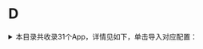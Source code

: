 # D
<details>
<summary>
本目录共收录31个App，详情见如下，单击导入对应配置：
</summary>

- [DJI](https://quantumult.app/x/open-app/add-resource?remote-resource=%7B%22rewrite_remote%22%3A%20%5B%22https%3A%2F%2Fraw.githubusercontent.com%2Fzirawell%2FR-Store%2Fmain%2FRule%2FQuanX%2FAdblock%2FApp%2FD%2FDJI%2Frewrite%2Fdji.conf%2C%20tag%3DDJI%22%5D%7D)
- [Daum](https://quantumult.app/x/open-app/add-resource?remote-resource=%7B%22filter_remote%22%3A%20%5B%22https%3A%2F%2Fraw.githubusercontent.com%2Fzirawell%2FR-Store%2Fmain%2FRule%2FQuanX%2FAdblock%2FApp%2FD%2FDaum%2Ffilter%2Fdaum.list%2C%20tag%3DDaum%22%5D%7D)
- [丁香医生](https://quantumult.app/x/open-app/add-resource?remote-resource=%7B%22rewrite_remote%22%3A%20%5B%22https%3A%2F%2Fraw.githubusercontent.com%2Fzirawell%2FR-Store%2Fmain%2FRule%2FQuanX%2FAdblock%2FApp%2FD%2F%E4%B8%81%E9%A6%99%E5%8C%BB%E7%94%9F%2Frewrite%2Fdxys.conf%2C%20tag%3D%E4%B8%81%E9%A6%99%E5%8C%BB%E7%94%9F%22%5D%7D)
- [丁香园](https://quantumult.app/x/open-app/add-resource?remote-resource=%7B%22rewrite_remote%22%3A%20%5B%22https%3A%2F%2Fraw.githubusercontent.com%2Fzirawell%2FR-Store%2Fmain%2FRule%2FQuanX%2FAdblock%2FApp%2FD%2F%E4%B8%81%E9%A6%99%E5%9B%AD%2Frewrite%2Fdxy.conf%2C%20tag%3D%E4%B8%81%E9%A6%99%E5%9B%AD%22%5D%7D)
- [东方航空](https://quantumult.app/x/open-app/add-resource?remote-resource=%7B%22rewrite_remote%22%3A%20%5B%22https%3A%2F%2Fraw.githubusercontent.com%2Fzirawell%2FR-Store%2Fmain%2FRule%2FQuanX%2FAdblock%2FApp%2FD%2F%E4%B8%9C%E6%96%B9%E8%88%AA%E7%A9%BA%2Frewrite%2Fceair.conf%2C%20tag%3D%E4%B8%9C%E6%96%B9%E8%88%AA%E7%A9%BA%22%5D%7D)
- [东方财富](https://quantumult.app/x/open-app/add-resource?remote-resource=%7B%22filter_remote%22%3A%20%5B%22https%3A%2F%2Fraw.githubusercontent.com%2Fzirawell%2FR-Store%2Fmain%2FRule%2FQuanX%2FAdblock%2FApp%2FD%2F%E4%B8%9C%E6%96%B9%E8%B4%A2%E5%AF%8C%2Ffilter%2Feastmoney.list%2C%20tag%3D%E4%B8%9C%E6%96%B9%E8%B4%A2%E5%AF%8C%22%5D%2C%22rewrite_remote%22%3A%20%5B%22https%3A%2F%2Fraw.githubusercontent.com%2Fzirawell%2FR-Store%2Fmain%2FRule%2FQuanX%2FAdblock%2FApp%2FD%2F%E4%B8%9C%E6%96%B9%E8%B4%A2%E5%AF%8C%2Frewrite%2Feastmoney.conf%2C%20tag%3D%E4%B8%9C%E6%96%B9%E8%B4%A2%E5%AF%8C%22%5D%7D)
- [低端影视](https://quantumult.app/x/open-app/add-resource?remote-resource=%7B%22rewrite_remote%22%3A%20%5B%22https%3A%2F%2Fraw.githubusercontent.com%2Fzirawell%2FR-Store%2Fmain%2FRule%2FQuanX%2FAdblock%2FApp%2FD%2F%E4%BD%8E%E7%AB%AF%E5%BD%B1%E8%A7%86%2Frewrite%2Fddrk.conf%2C%20tag%3D%E4%BD%8E%E7%AB%AF%E5%BD%B1%E8%A7%86%22%5D%7D)
- [到梦空间](https://quantumult.app/x/open-app/add-resource?remote-resource=%7B%22rewrite_remote%22%3A%20%5B%22https%3A%2F%2Fraw.githubusercontent.com%2Fzirawell%2FR-Store%2Fmain%2FRule%2FQuanX%2FAdblock%2FApp%2FD%2F%E5%88%B0%E6%A2%A6%E7%A9%BA%E9%97%B4%2Frewrite%2F5idream.conf%2C%20tag%3D%E5%88%B0%E6%A2%A6%E7%A9%BA%E9%97%B4%22%5D%7D)
- [动卡空间](https://quantumult.app/x/open-app/add-resource?remote-resource=%7B%22rewrite_remote%22%3A%20%5B%22https%3A%2F%2Fraw.githubusercontent.com%2Fzirawell%2FR-Store%2Fmain%2FRule%2FQuanX%2FAdblock%2FApp%2FD%2F%E5%8A%A8%E5%8D%A1%E7%A9%BA%E9%97%B4%2Frewrite%2Fecitic.conf%2C%20tag%3D%E5%8A%A8%E5%8D%A1%E7%A9%BA%E9%97%B4%22%5D%7D)
- [动画疯](https://quantumult.app/x/open-app/add-resource?remote-resource=%7B%22rewrite_remote%22%3A%20%5B%22https%3A%2F%2Fraw.githubusercontent.com%2Fzirawell%2FR-Store%2Fmain%2FRule%2FQuanX%2FAdblock%2FApp%2FD%2F%E5%8A%A8%E7%94%BB%E7%96%AF%2Frewrite%2Fgamer.conf%2C%20tag%3D%E5%8A%A8%E7%94%BB%E7%96%AF%22%5D%7D)
- [叮咚买菜](https://quantumult.app/x/open-app/add-resource?remote-resource=%7B%22filter_remote%22%3A%20%5B%22https%3A%2F%2Fraw.githubusercontent.com%2Fzirawell%2FR-Store%2Fmain%2FRule%2FQuanX%2FAdblock%2FApp%2FD%2F%E5%8F%AE%E5%92%9A%E4%B9%B0%E8%8F%9C%2Ffilter%2Fddxq.list%2C%20tag%3D%E5%8F%AE%E5%92%9A%E4%B9%B0%E8%8F%9C%22%5D%2C%22rewrite_remote%22%3A%20%5B%22https%3A%2F%2Fraw.githubusercontent.com%2Fzirawell%2FR-Store%2Fmain%2FRule%2FQuanX%2FAdblock%2FApp%2FD%2F%E5%8F%AE%E5%92%9A%E4%B9%B0%E8%8F%9C%2Frewrite%2Fddxq.conf%2C%20tag%3D%E5%8F%AE%E5%92%9A%E4%B9%B0%E8%8F%9C%22%5D%7D)
- [叮嗒出行](https://quantumult.app/x/open-app/add-resource?remote-resource=%7B%22rewrite_remote%22%3A%20%5B%22https%3A%2F%2Fraw.githubusercontent.com%2Fzirawell%2FR-Store%2Fmain%2FRule%2FQuanX%2FAdblock%2FApp%2FD%2F%E5%8F%AE%E5%97%92%E5%87%BA%E8%A1%8C%2Frewrite%2Fdingda.conf%2C%20tag%3D%E5%8F%AE%E5%97%92%E5%87%BA%E8%A1%8C%22%5D%7D)
- [嘀嗒出行](https://quantumult.app/x/open-app/add-resource?remote-resource=%7B%22rewrite_remote%22%3A%20%5B%22https%3A%2F%2Fraw.githubusercontent.com%2Fzirawell%2FR-Store%2Fmain%2FRule%2FQuanX%2FAdblock%2FApp%2FD%2F%E5%98%80%E5%97%92%E5%87%BA%E8%A1%8C%2Frewrite%2Fdidapinche.conf%2C%20tag%3D%E5%98%80%E5%97%92%E5%87%BA%E8%A1%8C%22%5D%7D)
- [堆糖](https://quantumult.app/x/open-app/add-resource?remote-resource=%7B%22rewrite_remote%22%3A%20%5B%22https%3A%2F%2Fraw.githubusercontent.com%2Fzirawell%2FR-Store%2Fmain%2FRule%2FQuanX%2FAdblock%2FApp%2FD%2F%E5%A0%86%E7%B3%96%2Frewrite%2Fduitang.conf%2C%20tag%3D%E5%A0%86%E7%B3%96%22%5D%7D)
- [多多买菜](https://quantumult.app/x/open-app/add-resource?remote-resource=%7B%22rewrite_remote%22%3A%20%5B%22https%3A%2F%2Fraw.githubusercontent.com%2Fzirawell%2FR-Store%2Fmain%2FRule%2FQuanX%2FAdblock%2FApp%2FD%2F%E5%A4%9A%E5%A4%9A%E4%B9%B0%E8%8F%9C%2Frewrite%2Fddmc.conf%2C%20tag%3D%E5%A4%9A%E5%A4%9A%E4%B9%B0%E8%8F%9C%22%5D%7D)
- [大众点评](https://quantumult.app/x/open-app/add-resource?remote-resource=%7B%22filter_remote%22%3A%20%5B%22https%3A%2F%2Fraw.githubusercontent.com%2Fzirawell%2FR-Store%2Fmain%2FRule%2FQuanX%2FAdblock%2FApp%2FD%2F%E5%A4%A7%E4%BC%97%E7%82%B9%E8%AF%84%2Ffilter%2Fdianping.list%2C%20tag%3D%E5%A4%A7%E4%BC%97%E7%82%B9%E8%AF%84%22%5D%2C%22rewrite_remote%22%3A%20%5B%22https%3A%2F%2Fraw.githubusercontent.com%2Fzirawell%2FR-Store%2Fmain%2FRule%2FQuanX%2FAdblock%2FApp%2FD%2F%E5%A4%A7%E4%BC%97%E7%82%B9%E8%AF%84%2Frewrite%2Fdianping.conf%2C%20tag%3D%E5%A4%A7%E4%BC%97%E7%82%B9%E8%AF%84%22%5D%7D)
- [大师兄](https://quantumult.app/x/open-app/add-resource?remote-resource=%7B%22rewrite_remote%22%3A%20%5B%22https%3A%2F%2Fraw.githubusercontent.com%2Fzirawell%2FR-Store%2Fmain%2FRule%2FQuanX%2FAdblock%2FApp%2FD%2F%E5%A4%A7%E5%B8%88%E5%85%84%2Frewrite%2Fdsx.conf%2C%20tag%3D%E5%A4%A7%E5%B8%88%E5%85%84%22%5D%7D)
- [大智慧](https://quantumult.app/x/open-app/add-resource?remote-resource=%7B%22rewrite_remote%22%3A%20%5B%22https%3A%2F%2Fraw.githubusercontent.com%2Fzirawell%2FR-Store%2Fmain%2FRule%2FQuanX%2FAdblock%2FApp%2FD%2F%E5%A4%A7%E6%99%BA%E6%85%A7%2Frewrite%2Fdzh.conf%2C%20tag%3D%E5%A4%A7%E6%99%BA%E6%85%A7%22%5D%7D)
- [大麦](https://quantumult.app/x/open-app/add-resource?remote-resource=%7B%22rewrite_remote%22%3A%20%5B%22https%3A%2F%2Fraw.githubusercontent.com%2Fzirawell%2FR-Store%2Fmain%2FRule%2FQuanX%2FAdblock%2FApp%2FD%2F%E5%A4%A7%E9%BA%A6%2Frewrite%2Fdamai.conf%2C%20tag%3D%E5%A4%A7%E9%BA%A6%22%5D%7D)
- [当当阅读](https://quantumult.app/x/open-app/add-resource?remote-resource=%7B%22rewrite_remote%22%3A%20%5B%22https%3A%2F%2Fraw.githubusercontent.com%2Fzirawell%2FR-Store%2Fmain%2FRule%2FQuanX%2FAdblock%2FApp%2FD%2F%E5%BD%93%E5%BD%93%E9%98%85%E8%AF%BB%2Frewrite%2Fdangdang.conf%2C%20tag%3D%E5%BD%93%E5%BD%93%E9%98%85%E8%AF%BB%22%5D%7D)
- [得物](https://quantumult.app/x/open-app/add-resource?remote-resource=%7B%22rewrite_remote%22%3A%20%5B%22https%3A%2F%2Fraw.githubusercontent.com%2Fzirawell%2FR-Store%2Fmain%2FRule%2FQuanX%2FAdblock%2FApp%2FD%2F%E5%BE%97%E7%89%A9%2Frewrite%2Fdewu.conf%2C%20tag%3D%E5%BE%97%E7%89%A9%22%5D%7D)
- [懂球帝](https://quantumult.app/x/open-app/add-resource?remote-resource=%7B%22rewrite_remote%22%3A%20%5B%22https%3A%2F%2Fraw.githubusercontent.com%2Fzirawell%2FR-Store%2Fmain%2FRule%2FQuanX%2FAdblock%2FApp%2FD%2F%E6%87%82%E7%90%83%E5%B8%9D%2Frewrite%2Fdongqiudi.conf%2C%20tag%3D%E6%87%82%E7%90%83%E5%B8%9D%22%5D%7D)
- [斗鱼直播](https://quantumult.app/x/open-app/add-resource?remote-resource=%7B%22filter_remote%22%3A%20%5B%22https%3A%2F%2Fraw.githubusercontent.com%2Fzirawell%2FR-Store%2Fmain%2FRule%2FQuanX%2FAdblock%2FApp%2FD%2F%E6%96%97%E9%B1%BC%E7%9B%B4%E6%92%AD%2Ffilter%2Fdouyu.list%2C%20tag%3D%E6%96%97%E9%B1%BC%E7%9B%B4%E6%92%AD%22%5D%2C%22rewrite_remote%22%3A%20%5B%22https%3A%2F%2Fraw.githubusercontent.com%2Fzirawell%2FR-Store%2Fmain%2FRule%2FQuanX%2FAdblock%2FApp%2FD%2F%E6%96%97%E9%B1%BC%E7%9B%B4%E6%92%AD%2Frewrite%2Fdouyu.conf%2C%20tag%3D%E6%96%97%E9%B1%BC%E7%9B%B4%E6%92%AD%22%5D%7D)
- [滴滴代驾](https://quantumult.app/x/open-app/add-resource?remote-resource=%7B%22rewrite_remote%22%3A%20%5B%22https%3A%2F%2Fraw.githubusercontent.com%2Fzirawell%2FR-Store%2Fmain%2FRule%2FQuanX%2FAdblock%2FApp%2FD%2F%E6%BB%B4%E6%BB%B4%E4%BB%A3%E9%A9%BE%2Frewrite%2Fdididj.conf%2C%20tag%3D%E6%BB%B4%E6%BB%B4%E4%BB%A3%E9%A9%BE%22%5D%7D)
- [滴滴出行](https://quantumult.app/x/open-app/add-resource?remote-resource=%7B%22filter_remote%22%3A%20%5B%22https%3A%2F%2Fraw.githubusercontent.com%2Fzirawell%2FR-Store%2Fmain%2FRule%2FQuanX%2FAdblock%2FApp%2FD%2F%E6%BB%B4%E6%BB%B4%E5%87%BA%E8%A1%8C%2Ffilter%2Fdiditaxi.list%2C%20tag%3D%E6%BB%B4%E6%BB%B4%E5%87%BA%E8%A1%8C%22%5D%2C%22rewrite_remote%22%3A%20%5B%22https%3A%2F%2Fraw.githubusercontent.com%2Fzirawell%2FR-Store%2Fmain%2FRule%2FQuanX%2FAdblock%2FApp%2FD%2F%E6%BB%B4%E6%BB%B4%E5%87%BA%E8%A1%8C%2Frewrite%2Fdiditaxi.conf%2C%20tag%3D%E6%BB%B4%E6%BB%B4%E5%87%BA%E8%A1%8C%22%5D%7D)
- [滴滴青桔](https://quantumult.app/x/open-app/add-resource?remote-resource=%7B%22rewrite_remote%22%3A%20%5B%22https%3A%2F%2Fraw.githubusercontent.com%2Fzirawell%2FR-Store%2Fmain%2FRule%2FQuanX%2FAdblock%2FApp%2FD%2F%E6%BB%B4%E6%BB%B4%E9%9D%92%E6%A1%94%2Frewrite%2Fdidiqj.conf%2C%20tag%3D%E6%BB%B4%E6%BB%B4%E9%9D%92%E6%A1%94%22%5D%7D)
- [电E宝](https://quantumult.app/x/open-app/add-resource?remote-resource=%7B%22rewrite_remote%22%3A%20%5B%22https%3A%2F%2Fraw.githubusercontent.com%2Fzirawell%2FR-Store%2Fmain%2FRule%2FQuanX%2FAdblock%2FApp%2FD%2F%E7%94%B5E%E5%AE%9D%2Frewrite%2Fdeb.conf%2C%20tag%3D%E7%94%B5E%E5%AE%9D%22%5D%7D)
- [电视家](https://quantumult.app/x/open-app/add-resource?remote-resource=%7B%22rewrite_remote%22%3A%20%5B%22https%3A%2F%2Fraw.githubusercontent.com%2Fzirawell%2FR-Store%2Fmain%2FRule%2FQuanX%2FAdblock%2FApp%2FD%2F%E7%94%B5%E8%A7%86%E5%AE%B6%2Frewrite%2Fdianshihome.conf%2C%20tag%3D%E7%94%B5%E8%A7%86%E5%AE%B6%22%5D%7D)
- [盯盯拍](https://quantumult.app/x/open-app/add-resource?remote-resource=%7B%22filter_remote%22%3A%20%5B%22https%3A%2F%2Fraw.githubusercontent.com%2Fzirawell%2FR-Store%2Fmain%2FRule%2FQuanX%2FAdblock%2FApp%2FD%2F%E7%9B%AF%E7%9B%AF%E6%8B%8D%2Ffilter%2Fddpai.list%2C%20tag%3D%E7%9B%AF%E7%9B%AF%E6%8B%8D%22%5D%2C%22rewrite_remote%22%3A%20%5B%22https%3A%2F%2Fraw.githubusercontent.com%2Fzirawell%2FR-Store%2Fmain%2FRule%2FQuanX%2FAdblock%2FApp%2FD%2F%E7%9B%AF%E7%9B%AF%E6%8B%8D%2Frewrite%2Fddpai.conf%2C%20tag%3D%E7%9B%AF%E7%9B%AF%E6%8B%8D%22%5D%7D)
- [豆瓣](https://quantumult.app/x/open-app/add-resource?remote-resource=%7B%22rewrite_remote%22%3A%20%5B%22https%3A%2F%2Fraw.githubusercontent.com%2Fzirawell%2FR-Store%2Fmain%2FRule%2FQuanX%2FAdblock%2FApp%2FD%2F%E8%B1%86%E7%93%A3%2Frewrite%2Fdouban.conf%2C%20tag%3D%E8%B1%86%E7%93%A3%22%5D%7D)
- [达达骑士版](https://quantumult.app/x/open-app/add-resource?remote-resource=%7B%22rewrite_remote%22%3A%20%5B%22https%3A%2F%2Fraw.githubusercontent.com%2Fzirawell%2FR-Store%2Fmain%2FRule%2FQuanX%2FAdblock%2FApp%2FD%2F%E8%BE%BE%E8%BE%BE%E9%AA%91%E5%A3%AB%E7%89%88%2Frewrite%2Fimdada.conf%2C%20tag%3D%E8%BE%BE%E8%BE%BE%E9%AA%91%E5%A3%AB%E7%89%88%22%5D%7D)

</details>